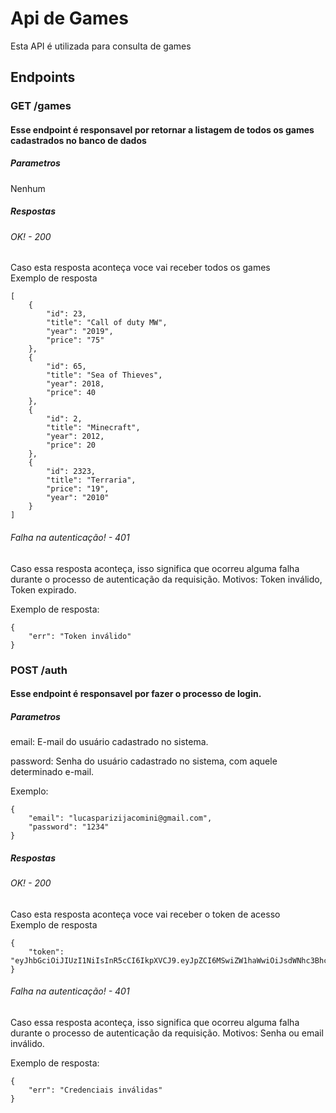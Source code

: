 # Api de Games
Esta API é utilizada para consulta de games

## Endpoints
### GET /games
#### Esse endpoint é responsavel por retornar a listagem de todos os games cadastrados no banco de dados
##### Parametros
Nenhum
##### Respostas
###### OK! - 200
Caso esta resposta aconteça voce vai receber todos os games <br>
Exemplo de resposta
```
[
	{
		"id": 23,
		"title": "Call of duty MW",
		"year": "2019",
		"price": "75"
	},
	{
		"id": 65,
		"title": "Sea of Thieves",
		"year": 2018,
		"price": 40
	},
	{
		"id": 2,
		"title": "Minecraft",
		"year": 2012,
		"price": 20
	},
	{
		"id": 2323,
		"title": "Terraria",
		"price": "19",
		"year": "2010"
	}
]
```
###### Falha na autenticação! - 401
Caso essa resposta aconteça, isso significa que ocorreu alguma falha durante o processo de autenticação da requisição. Motivos: Token inválido, Token expirado. <br>

Exemplo de resposta: 

```
{
	"err": "Token inválido"
}
```

### POST /auth
#### Esse endpoint é responsavel por fazer o processo de login.
##### Parametros
email: E-mail do usuário cadastrado no sistema. <br>

password: Senha do usuário cadastrado no sistema, com aquele determinado e-mail. <br>

Exemplo: 
```
{
	"email": "lucasparizijacomini@gmail.com",
	"password": "1234"
}

```
##### Respostas
###### OK! - 200
Caso esta resposta aconteça voce vai receber o token de acesso <br>
Exemplo de resposta
```
{
	"token": "eyJhbGciOiJIUzI1NiIsInR5cCI6IkpXVCJ9.eyJpZCI6MSwiZW1haWwiOiJsdWNhc3Bhcml6aWphY29taW5pQGdtYWlsLmNvbSIsImlhdCI6MTY0NzcxMTkyMiwiZXhwIjoxNjQ3ODg0NzIyfQ.W5zKtlash62Rj2IRYXXcUKkkVU3q6OaqhsHG3eI_FiQ"
}
```

###### Falha na autenticação! - 401
Caso essa resposta aconteça, isso significa que ocorreu alguma falha durante o processo de autenticação da requisição. Motivos: Senha ou email inválido. <br>

Exemplo de resposta: 

```
{
	"err": "Credenciais inválidas"
}

```





